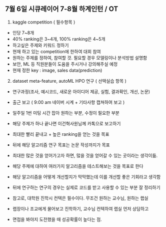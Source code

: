 ## 7월 6일 시큐레이어 7-8월 하계인턴  / OT

1. kaggle competition ( 필수항목 ) 
- 인당 7~8개
- 40% ranking은 3~4개, 100% ranking은 4~5개
- 하고싶은 주제와 키워드 정하기
- 현재 하고 있는 competition에 한하여 대회 참여
- 원하는 주제를 정하여, 참여할 것. 필요할 경우 모델링이나 분석방법 설명함
- 보안, ML 등 직원분들이 도움을 주시거나 강의해주실 예정
- 현재 정한 key : image, sales data(prediction)


2. dataset meta-feature, autoML HPO 연구 ( 선택실습 항목 ) 
- 연구과정(조사, 예시코드, 새로운 아이디어 제공, 실험, 결과확인, 개선, 논문)


- 출근 보고 ( 9:00 am 네이버 시계 + 기타사항 캡쳐하여 보고 )
- 일주일 1번 미팅 시간 잡아 원하는 부분, 수정이 필요한 부분
- 해당 주제가 하나 끝나면 이건혁사원님께 카톡으로 보고하기 
- 최대한 빨리 끝내고 + 높은 ranking을 얻는 것을 목표
- 뒤에 해당 알고리즘 연구 목표는 논문 작성까지가 목표
- 최대한 많은 것을 얻어가고자 하면, 많을 것을 얻어갈 수 있는 곳이라는 생각이듦.
- 해당 주제에 대하여 여러가지 알고리즘을 테스트해보는 것을 목표로 한다
- 해당 알고리즘을 어떻게 개선할지가 막막했는데 이를 개선할 좋은 기회라고 생각함
- 뒤에 연구하는 연구의 경우는 실제로 코드를 받고 사용할 수 있는 부분 잘 정리하기
- 참고로, 대학원 진학시 컨텍은 필수이다. 무조건 원하는 교수님, 원하는 랩실
- 랩장이나 조교에게 물어보고 진학하기, 교수님 컨텍하여 랩실 먼저 상담하고
- 면접을 봐야지 도전했을 때 성공확률이 높다는 점. 
